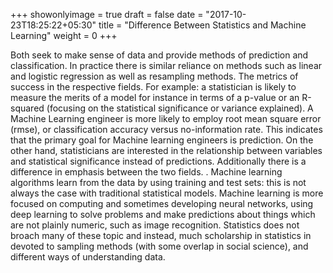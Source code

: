 +++
showonlyimage = true
draft = false
date = "2017-10-23T18:25:22+05:30"
title = "Difference Between Statistics and Machine Learning"
weight = 0
+++

Both seek to make sense of data and provide methods of prediction and classification. In practice there is similar reliance on methods such as linear and logistic regression as well as resampling methods. The metrics of success in the respective fields. For example:  a statistician is likely to measure the merits of a model for instance in terms of a p-value or an R-squared (focusing on the statistical significance or variance explained). A Machine Learning engineer is more likely to employ root mean square error (rmse), or classification accuracy versus no-information rate. This indicates that the primary goal for Machine learning engineers is prediction. On the other hand, statisticians are interested in the relationship between variables and statistical significance instead of predictions. 
Additionally there is a difference in emphasis between the two fields. . Machine learning algorithms learn from the data by using training and test sets: this is not always the case with traditional statistical models. Machine learning is more focused on computing and sometimes developing neural networks, using deep learning to solve problems and make predictions about things which are not plainly numeric, such as image recognition. Statistics does not broach many of these topic and instead, much scholarship in statistics in devoted to sampling methods (with some overlap in social science), and different ways of understanding data.



